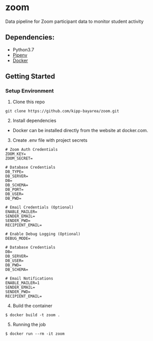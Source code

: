 # zoom
Data pipeline for Zoom participant data to monitor student activity

## Dependencies:

- Python3.7
- [Pipenv](https://pipenv.readthedocs.io/en/latest/)
- [Docker](https://www.docker.com/)

## Getting Started

### Setup Environment

1. Clone this repo

```
git clone https://github.com/kipp-bayarea/zoom.git
```

2. Install dependencies

- Docker can be installed directly from the website at docker.com.

3. Create .env file with project secrets

```
# Zoom Auth Credentials
ZOOM_KEY=
ZOOM_SECRET=

# Database Credentials
DB_TYPE=
DB_SERVER=
DB=
DB_SCHEMA=
DB_PORT=
DB_USER=
DB_PWD=

# Email Credentials (Optional)
ENABLE_MAILER=
SENDER_EMAIL=
SENDER_PWD=
RECIPIENT_EMAIL=

# Enable Debug Logging (Optional)
DEBUG_MODE=

# Database Credentials
DB=
DB_SERVER=
DB_USER=
DB_PWD=
DB_SCHEMA=

# Email Notifications
ENABLE_MAILER=1
SENDER_EMAIL=
SENDER_PWD=
RECIPIENT_EMAIL=
```

4. Build the container

```
$ docker build -t zoom .
```


5. Running the job

```
$ docker run --rm -it zoom
```